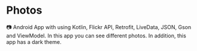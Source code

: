 # Photos
📷 Android App with using Kotlin, Flickr API, Retrofit, LiveData, JSON, Gson and ViewModel. In this app you can see different photos. In addition, this app has a dark theme.

